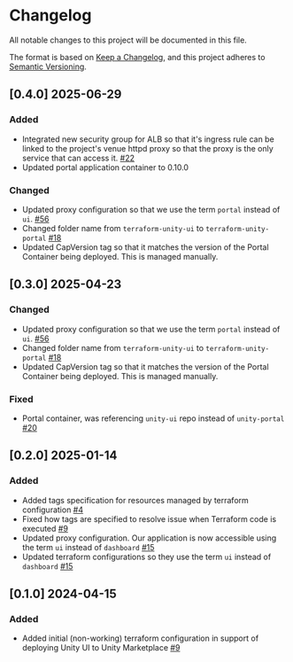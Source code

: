 # Changelog

All notable changes to this project will be documented in this file. 

The format is based on [Keep a Changelog](https://keepachangelog.com/en/1.0.0/),
and this project adheres to [Semantic Versioning](https://semver.org/spec/v2.0.0.html).

## [0.4.0] 2025-06-29

### Added

- Integrated new security group for ALB so that it's ingress rule can be linked to the project's venue httpd proxy so that the proxy is the only service that can access it. [#22](https://github.com/unity-sds/unity-uiux-infra/issues/22)
- Updated portal application container to 0.10.0

### Changed

- Updated proxy configuration so that we use the term `portal` instead of `ui`. [#56](https://github.com/unity-sds/unity-portal/issues/56)
- Changed folder name from `terraform-unity-ui` to `terraform-unity-portal` [#18](https://github.com/unity-sds/unity-uiux-infra/issues/18)
- Updated CapVersion tag so that it matches the version of the Portal Container being deployed. This is managed manually.

## [0.3.0] 2025-04-23

### Changed

- Updated proxy configuration so that we use the term `portal` instead of `ui`. [#56](https://github.com/unity-sds/unity-portal/issues/56)
- Changed folder name from `terraform-unity-ui` to `terraform-unity-portal` [#18](https://github.com/unity-sds/unity-uiux-infra/issues/18)
- Updated CapVersion tag so that it matches the version of the Portal Container being deployed. This is managed manually.

### Fixed

- Portal container, was referencing `unity-ui` repo instead of `unity-portal` [#20](https://github.com/unity-sds/unity-uiux-infra/issues/20)

## [0.2.0] 2025-01-14

### Added 

- Added tags specification for resources managed by terraform configuration [#4](https://github.com/unity-sds/unity-ui-infra/issues/4)
- Fixed how tags are specified to resolve issue when Terraform code is executed [#9](https://github.com/unity-sds/unity-ui-infra/issues/9)
- Updated proxy configuration. Our application is now accessible using the term `ui` instead of `dashboard` [#15](https://github.com/unity-sds/unity-ui-infra/issues/15)
- Updated terraform configurations so they use the term `ui` instead of `dashboard` [#15](https://github.com/unity-sds/unity-ui-infra/issues/15)

## [0.1.0] 2024-04-15

### Added 

- Added initial (non-working) terraform configuration in support of deploying Unity UI to Unity Marketplace [#9](https://github.com/unity-sds/unity-sds-portal/issues/9)
